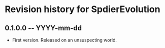 # Revision history for SpdierEvolution

## 0.1.0.0  -- YYYY-mm-dd

* First version. Released on an unsuspecting world.
